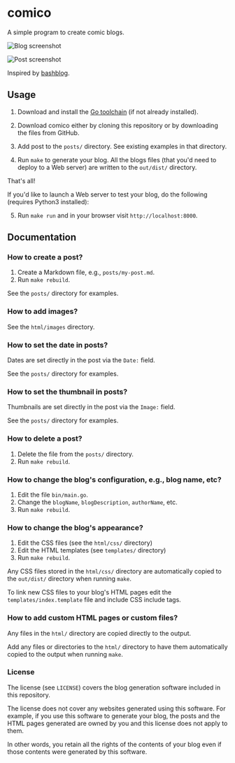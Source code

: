 # comico

A simple program to create comic blogs.

![Blog screenshot](https://github.com/user-attachments/assets/a366a6d8-9d18-49e2-8e54-3814c69cba6c)

![Post screenshot](https://github.com/user-attachments/assets/26b899b5-ad94-4fc5-ab8d-7eaab0bdebf8)

Inspired by [bashblog](https://github.com/cfenollosa/bashblog).

## Usage

1. Download and install the [Go toolchain](https://go.dev/doc/install) (if not
   already installed).

2. Download comico either by cloning this repository or by downloading the files
   from GitHub.

3. Add post to the `posts/` directory. See existing examples in that directory.

4. Run `make` to generate your blog. All the blogs files (that you'd need to
   deploy to a Web server) are written to the `out/dist/` directory.

That's all!

If you'd like to launch a Web server to test your blog, do the following
(requires Python3 installed):

5. Run `make run` and in your browser visit `http://localhost:8000`.

## Documentation

### How to create a post?

1. Create a Markdown file, e.g., `posts/my-post.md`.
2. Run `make rebuild`.

See the `posts/` directory for examples.

### How to add images?

See the `html/images` directory.

### How to set the date in posts?

Dates are set directly in the post via the `Date:` field.

See the `posts/` directory for examples.

### How to set the thumbnail in posts?

Thumbnails are set directly in the post via the `Image:` field.

See the `posts/` directory for examples.

### How to delete a post?

1. Delete the file from the `posts/` directory.
2. Run `make rebuild`.

### How to change the blog's configuration, e.g., blog name, etc?

1. Edit the file `bin/main.go`.
2. Change the `blogName`, `blogDescription`, `authorName`, etc.
3. Run `make rebuild`.

### How to change the blog's appearance?

1. Edit the CSS files (see the `html/css/` directory)
2. Edit the HTML templates (see `templates/` directory)
3. Run `make rebuild`.

Any CSS files stored in the `html/css/` directory are automatically copied
to the `out/dist/` directory when running `make`.

To link new CSS files to your blog's HTML pages edit the
`templates/index.template` file and include CSS include tags.

### How to add custom HTML pages or custom files?

Any files in the `html/` directory are copied directly to the output.

Add any files or directories to the `html/` directory to have them automatically copied to the output when running `make`.

### License

The license (see `LICENSE`) covers the blog generation software included in this
repository.

The license does not cover any websites generated using this software. For
example, if you use this software to generate your blog, the posts and the HTML
pages generated are owned by you and this license does not apply to them.

In other words, you retain all the rights of the contents of your blog even if
those contents were generated by this software.

